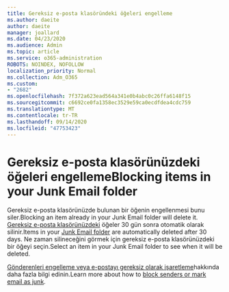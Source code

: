 ```yaml
---
title: Gereksiz e-posta klasöründeki öğeleri engelleme
ms.author: daeite
author: daeite
manager: joallard
ms.date: 04/23/2020
ms.audience: Admin
ms.topic: article
ms.service: o365-administration
ROBOTS: NOINDEX, NOFOLLOW
localization_priority: Normal
ms.collection: Adm_O365
ms.custom:
- "2682"
ms.openlocfilehash: 7f372a623ead564a341e0b4abc0c26ffa6148f15
ms.sourcegitcommit: c6692ce0fa1358ec3529e59ca0ecdfdea4cdc759
ms.translationtype: MT
ms.contentlocale: tr-TR
ms.lasthandoff: 09/14/2020
ms.locfileid: "47753423"
---
```

# <a name="blocking-items-in-your-junk-email-folder"></a><span data-ttu-id="5174b-102">Gereksiz e-posta klasörünüzdeki öğeleri engelleme</span><span class="sxs-lookup"><span data-stu-id="5174b-102">Blocking items in your Junk Email folder</span></span>

<span data-ttu-id="5174b-103">Gereksiz e-posta klasörünüzde bulunan bir öğenin engellenmesi bunu siler.</span><span class="sxs-lookup"><span data-stu-id="5174b-103">Blocking an item already in your Junk Email folder will delete it.</span></span> <span data-ttu-id="5174b-104">[Gereksiz e-posta klasörünüzdeki](https://outlook.live.com/mail/junkemail) öğeler 30 gün sonra otomatik olarak silinir.</span><span class="sxs-lookup"><span data-stu-id="5174b-104">Items in your [Junk Email folder](https://outlook.live.com/mail/junkemail) are automatically deleted after 30 days.</span></span> <span data-ttu-id="5174b-105">Ne zaman silineceğini görmek için gereksiz e-posta klasörünüzdeki bir öğeyi seçin.</span><span class="sxs-lookup"><span data-stu-id="5174b-105">Select an item in your Junk Email folder to see when it will be deleted.</span></span>

<span data-ttu-id="5174b-106">[Gönderenleri engelleme veya e-postayı gereksiz olarak işaretleme](https://support.office.com/article/a3ece97b-82f8-4a5e-9ac3-e92fa6427ae4)hakkında daha fazla bilgi edinin.</span><span class="sxs-lookup"><span data-stu-id="5174b-106">Learn more about how to [block senders or mark email as junk](https://support.office.com/article/a3ece97b-82f8-4a5e-9ac3-e92fa6427ae4).</span></span>